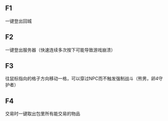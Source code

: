 ## F1

一键登出回城

## F2

一键登出服务器（快速连续多次按下可能导致游戏崩溃）

## F3

往鼠标指向的格子方向移动一格，可以穿过NPC而不触发强制战斗（熊男，卵4守护者）

## F4

交易时一键取出包里所有能交易的物品